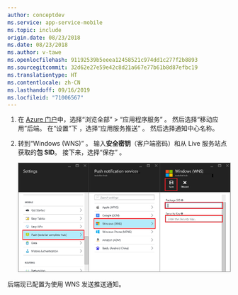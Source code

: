 ```yaml
---
author: conceptdev
ms.service: app-service-mobile
ms.topic: include
origin.date: 08/23/2018
ms.date: 08/23/2018
ms.author: v-tawe
ms.openlocfilehash: 91192539b5eeea12458521c974dd1c277f2b8893
ms.sourcegitcommit: 32d62e27e59e42c8d21a667e77b61b8d87efbc19
ms.translationtype: HT
ms.contentlocale: zh-CN
ms.lasthandoff: 09/16/2019
ms.locfileid: "71006567"
---
```

1. 在 [Azure 门户](https://portal.azure.cn/)中，选择“浏览全部”   > “应用程序服务”  。 然后选择“移动应用”后端。 在“设置”下  ，选择“应用服务推送”  。 然后选择通知中心名称。
2. 转到“Windows (WNS)”  。 输入**安全密钥**（客户端密码）和从 Live 服务站点获取的**包 SID**。 接下来，选择“保存”  。

    ![设置门户中的 WNS 密钥](./media/app-service-mobile-configure-wns/mobile-push-wns-credentials.png)

后端现已配置为使用 WNS 发送推送通知。